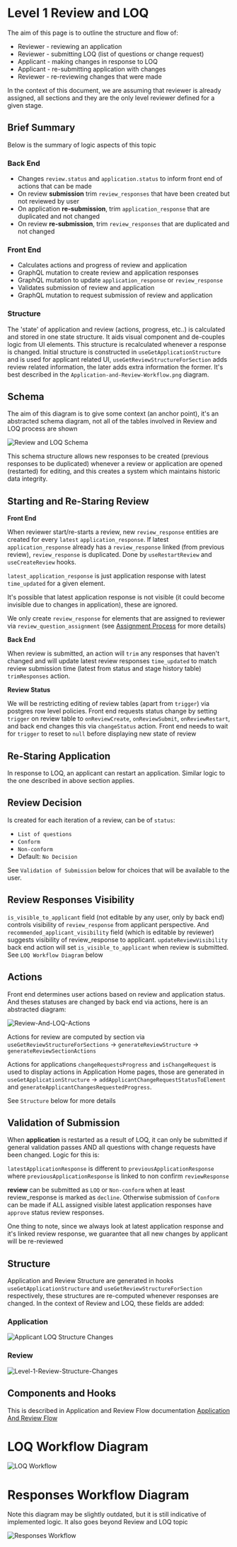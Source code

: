 # Level 1 Review and LOQ

The aim of this page is to outline the structure and flow of:

- Reviewer - reviewing an application
- Reviewer - submitting LOQ (list of questions or change request)
- Applicant - making changes in response to LOQ
- Applicant - re-submitting application with changes
- Reviewer - re-reviewing changes that were made

In the context of this document, we are assuming that reviewer is already assigned, all sections and they are the only level reviewer defined for a given stage.

## Brief Summary

Below is the summary of logic aspects of this topic

### Back End

- Changes `review.status` and `application.status` to inform front end of actions that can be made
- On review **submission** trim `review_responses` that have been created but not reviewed by user
- On application **re-submission**, trim `application_response` that are duplicated and not changed
- On review **re-submission**, trim `review_responses` that are duplicated and not changed

### Front End

- Calculates actions and progress of review and application
- GraphQL mutation to create review and application responses
- GraphQL mutation to update `application_response` or `review_response`
- Validates submission of review and application
- GraphQL mutation to request submission of review and application

### Structure

The 'state' of application and review (actions, progress, etc..) is calculated and stored in one state structure. It aids visual component and de-couples logic from UI elements. This structure is recalculated whenever a response is changed. Initial structure is constructed in `useGetApplicationStructure` and is used for applicant related UI, `useGetReviewStructureForSection` adds review related information, the later adds extra information the former. It's best described in the `Application-and-Review-Workflow.png` diagram.

## Schema

The aim of this diagram is to give some context (an anchor point), it's an abstracted schema diagram, not all of the tables involved in Review and LOQ process are shown

![Review and LOQ Schema](images/Review-And-LOQ-Schema.png)

This schema structure allows new responses to be created (previous responses to be duplicated) whenever a review or application are opened (restarted) for editing, and this creates a system which maintains historic data integrity.

## Starting and Re-Staring Review

**Front End**

When reviewer start/re-starts a review, new `review_response` entities are created for every `latest` `application_response`. If latest `application_response` already has a `review_response` linked (from previous review), `review_response` is duplicated. Done by `useRestartReview` and `useCreateReview` hooks.

`latest_application_response` is just application response with latest `time_updated` for a given element.

It's possible that latest application response is not visible (it could become invisible due to changes in application), these are ignored.

We only create `review_response` for elements that are assigned to reviewer via `review_question_assignment` (see [Assignment Process](Assignment-Process.md) for more details)

**Back End**

When review is submitted, an action will `trim` any responses that haven't changed and will update latest review responses `time_updated` to match review submission time (latest from status and stage history table) `trimResponses` action.

**Review Status**

We will be restricting editing of review tables (apart from `trigger`) via postgres row level policies. Front end requests status change by setting `trigger` on review table to `onReviewCreate`, `onReviewSubmit`, `onReviewRestart`, and back end changes this via `changeStatus` action. Front end needs to wait for `trigger` to reset to `null` before displaying new state of review

## Re-Staring Application

In response to LOQ, an applicant can restart an application. Similar logic to the one described in above section applies.

## Review Decision

Is created for each iteration of a review, can be of `status`: 
- `List of questions`
- `Conform`
- `Non-conform`
- Default: `No Decision`

 See `Validation of Submission` below for choices that will be available to the user.

## Review Responses Visibility

`is_visible_to_applicant` field (not editable by any user, only by back end) controls visibility of `review_response` from applicant perspective. And `recommended_applicant_visibility` field (which is editable by reviewer) suggests visibility of review_response to applicant. `updateReviewVisibility` back end action will set `is_visible_to_applicant` when review is submitted. See `LOQ Workflow Diagram` below

## Actions

Front end determines user actions based on review and application status. And theses statuses are changed by back end via actions, here is an abstracted diagram:

![Review-And-LOQ-Actions](images/Review-And-LOQ-Actions.png)

Actions for review are computed by section via `useGetReviewStructureForSections` -> `generateReviewStructure` -> `generateReviewSectionActions`

Actions for applications `changeRequestsProgress` and `isChangeRequest` is used to display actions in Application Home pages, those are generated in `useGetApplicationStructure` -> `addApplicantChangeRequestStatusToElement` and `generateApplicantChangesRequestedProgress`.

See `Structure` below for more details

## Validation of Submission

When **application** is restarted as a result of LOQ, it can only be submitted if general validation passes AND all questions with change requests have been changed. Logic for this is:

`latestApplicationResponse` is different to `previousApplicationResponse` where `previousApplicationResponse` is linked to non confirm `reviewResponse`

**review** can be submitted as `LOQ` or `Non-conform` when at least review_response is marked as `decline`. Otherwise submission of `Conform` can be made if ALL assigned visible latest application responses have `approve` status review responses.

One thing to note, since we always look at latest application response and it's linked review response, we guarantee that all new changes by applicant will be re-reviewed

## Structure

Application and Review Structure are generated in hooks `useGetApplicationStructure` and `useGetReviewStructureForSection` respectively, these structures are re-computed whenever responses are changed. In the context of Review and LOQ, these fields are added:

### Application

![Applicant LOQ Structure Changes](images/Applicant-LOQ-Structure-Changes.png)

### Review

![Level-1-Review-Structure-Changes](images/Level-1-Review-Structure-Changes.png)

## Components and Hooks

This is described in Application and Review Flow documentation [Application And Review Flow](Spplication-And-Review-Flow.md)

# LOQ Workflow Diagram

![LOQ Workflow](images/LOQ-Workflow.png)

# Responses Workflow Diagram

Note this diagram may be slightly outdated, but it is still indicative of implemented logic. It also goes beyond Review and LOQ topic

![Responses Workflow](images/Responses-Workflow.png)
